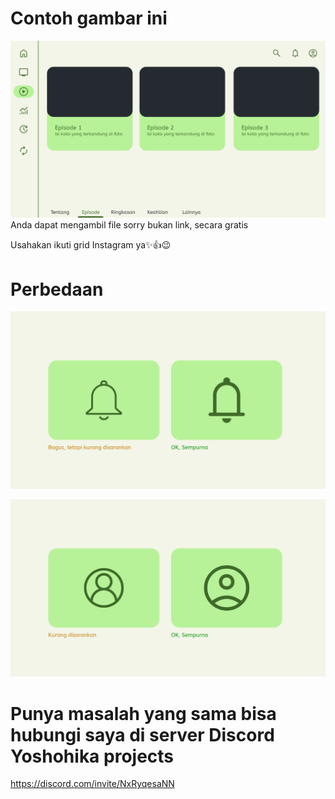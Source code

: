 # Contoh gambar ini
![alt text](https://github.com/marvinanggi/MD3-untuk-desain-/blob/main/New%20Project%20100%20Copy%202%20%5B0332A8B%5D.png?raw=true)
Anda dapat mengambil file sorry bukan link, secara gratis

Usahakan ikuti grid Instagram ya✨👍😉

# Perbedaan

![alt text](https://github.com/marvinanggi/MD3-untuk-desain-/blob/main/New%20Project%20103%20%5B1059CF0%5D.png?raw=true)

![alt text](https://github.com/marvinanggi/MD3-untuk-desain-/blob/main/New%20Project%20103%20%5B73C0AF2%5D.png?raw=true)


# Punya masalah yang sama bisa hubungi saya di server Discord Yoshohika projects 


https://discord.com/invite/NxRyqesaNN

